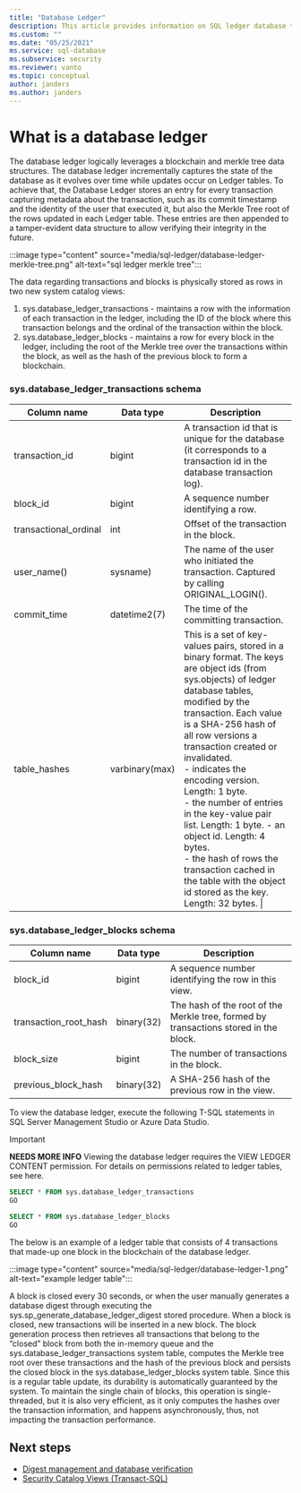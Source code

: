 ```yaml
---
title: "Database Ledger"
description: This article provides information on SQL ledger database tables and schema in Azure SQL Database
ms.custom: ""
ms.date: "05/25/2021"
ms.service: sql-database
ms.subservice: security
ms.reviewer: vanto
ms.topic: conceptual
author: janders
ms.author: janders
---
```


# What is a database ledger

The database ledger logically leverages a blockchain and merkle tree data structures.  The database ledger incrementally captures the state of the database as it evolves over time while updates occur on Ledger tables. To achieve that, the Database Ledger stores an entry for every transaction capturing metadata about the transaction, such as its commit timestamp and the identity of the user that executed it, but also the Merkle Tree root of the rows updated in each Ledger table. These entries are then appended to a tamper-evident data structure to allow verifying their integrity in the future.

:::image type="content" source="media/sql-ledger/database-ledger-merkle-tree.png" alt-text="sql ledger merkle tree":::

The data regarding transactions and blocks is physically stored as rows in two new system catalog views:

1. sys.database_ledger_transactions - maintains a row with the information of each transaction in the ledger, including the ID of the block where this transaction belongs and the ordinal of the transaction within the block. 
1. sys.database_ledger_blocks - maintains a row for every block in the ledger, including the root of the Merkle tree over the transactions within the block, as well as the hash of the previous block to form a blockchain.  

### sys.database_ledger_transactions schema

| Column name | Data type | Description |
| --- | --- | --- |
| transaction_id | bigint | A transaction id that is unique for the database (it corresponds to a transaction id in the database transaction log). |
| block_id | bigint | A sequence number identifying a row. |
| transactional_ordinal | int | Offset of the transaction in the block. |
| user_name() | sysname) | The name of the user who initiated the transaction. Captured by calling ORIGINAL_LOGIN(). |
| commit_time | datetime2(7) | The time of the committing transaction. |
| table_hashes | varbinary(max) | This is a set of key-values pairs, stored in a binary format. The keys are object ids (from sys.objects) of ledger database tables, modified by the transaction. Each value is a SHA-256 hash of all row versions a transaction created or invalidated.<br /><version> - indicates the encoding version. Length: 1 byte.<br /><length> - the number of entries in the key-value pair list. Length: 1 byte.<key> - an object id. Length: 4 bytes.<br /><value> - the hash of rows the transaction cached in the table with the object id stored as the key. Length: 32 bytes. \| |

### sys.database_ledger_blocks schema

| Column name | Data type | Description |
| --- | --- | --- |
| block_id | bigint | A sequence number identifying the row in this view. |
| transaction_root_hash | binary(32) | The hash of the root of the Merkle tree, formed by transactions stored in the block. |
| block_size | bigint | The number of transactions in the block. |
| previous_block_hash | binary(32) | A SHA-256 hash of the previous row in the view. |

To view the database ledger, execute the following T-SQL statements in SQL Server Management Studio or Azure Data Studio.

> [!IMPORTANT]
> **NEEDS MORE INFO** Viewing the database ledger requires the VIEW LEDGER CONTENT permission. For details on permissions related to ledger tables, see here. 

```sql
SELECT * FROM sys.database_ledger_transactions
GO

SELECT * FROM sys.database_ledger_blocks
GO
```

The below is an example of a ledger table that consists of 4 transactions that made-up one block in the blockchain of the database ledger.

:::image type="content" source="media/sql-ledger/database-ledger-1.png" alt-text="example ledger table":::

A block is closed every 30 seconds, or when the user manually generates a database digest through executing the sys.sp_generate_database_ledger_digest stored procedure. When a block is closed, new transactions will be inserted in a new block. The block generation process then retrieves all transactions that belong to the “closed” block from both the in-memory queue and the sys.database_ledger_transactions system table, computes the Merkle tree root over these transactions and the hash of the previous block and persists the closed block in the sys.database_ledger_blocks system table. Since this is a regular table update, its durability is automatically guaranteed by the system. To maintain the single chain of blocks, this operation is single-threaded, but it is also very efficient, as it only computes the hashes over the transaction information, and happens asynchronously, thus, not impacting the transaction performance.   

## Next steps

- [Digest management and database verification](sql-ledger-digest-management-and-database-verification.md)   
- [Security Catalog Views (Transact-SQL)](/sql/relational-databases/system-catalog-views/security-catalog-views-transact-sql)